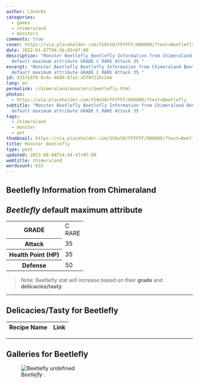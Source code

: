 ```yaml
---
author: L3n4r0x
categories:
  - games
  - chimeraland
  - monsters
comments: true
cover: https://via.placeholder.com/550x50/FFFFFF/000000/?text=Beetlefly
date: 2022-01-07T04:56:03+07:00
description: "Monster Beetlefly Beetlefly Information from Chimeraland Beetlefly
  default maximum attribute GRADE C RARE Attack 35 "
excerpt: "Monster Beetlefly Beetlefly Information from Chimeraland Beetlefly
  default maximum attribute GRADE C RARE Attack 35 "
id: 4357e8f8-0c8c-4888-87a1-a5f0f226c24e
lang: en
permalink: /chimeraland/monsters/beetlefly.html
photos:
  - https://via.placeholder.com/550x50/FFFFFF/000000/?text=Beetlefly
subtitle: "Monster Beetlefly Beetlefly Information from Chimeraland Beetlefly
  default maximum attribute GRADE C RARE Attack 35 "
tags:
  - chimeraland
  - monster
  - pet
thumbnail: https://via.placeholder.com/550x50/FFFFFF/000000/?text=Beetlefly
title: Monster Beetlefly
type: post
updated: 2023-08-08T14:44:47+07:00
webtitle: chimeraland
wordcount: 633
---
```


<link
  rel="stylesheet"
  href="https://rawcdn.githack.com/dimaslanjaka/Web-Manajemen/870a349/css/bootstrap-5-3-0-alpha3-wrapper.css"
/>
<section id="bootstrap-wrapper">
  <div data-bs-theme="dark">
    <h2>Beetlefly Information from Chimeraland</h2>
    <h2 id="attribute"><i>Beetlefly</i> default maximum attribute</h2>
    <div class="row">
      <div class="col mb-2">
        <div class="card">
          <div class="card-body">
            <table>
              <tr>
                <th>GRADE</th>
                <td>C <br /><span class="text-primary">RARE</span></td>
              </tr>
              <tr>
                <th>Attack</th>
                <td>35</td>
              </tr>
              <tr>
                <th>Health Point (HP)</th>
                <td>35</td>
              </tr>
              <tr>
                <th>Defense</th>
                <td>50</td>
              </tr>
            </table>
          </div>
        </div>
      </div>
    </div>
    <blockquote class="bd-callout bd-callout-warning">
      Note: Beetlefly stat will increase based on their <b>grade</b> and
      <b>delicacies/tasty</b>.
    </blockquote>
    <hr />
    <h2 id="delicacies">Delicacies/Tasty for Beetlefly</h2>
    <div class="card">
      <div class="card-body">
        <div class="table-responsive">
          <table class="table table-striped">
            <thead>
              <tr>
                <th>Recipe Name</th>
                <th>Link</th>
              </tr>
            </thead>
            <tbody></tbody>
          </table>
        </div>
      </div>
    </div>
    <hr />
    <div id="gallery">
      <h2>Galleries for Beetlefly</h2>
      <div class="row">
        <div class="col-lg-6 col-12">
          <figure>
            <img
              src="https://www.webmanajemen.com/undefined"
              alt="Beetlefly undefined"
            />
            <figcaption style="word-wrap: break-word">
              <i>Beetlefly</i> .
            </figcaption>
          </figure>
        </div>
      </div>
    </div>
  </div>
</section>